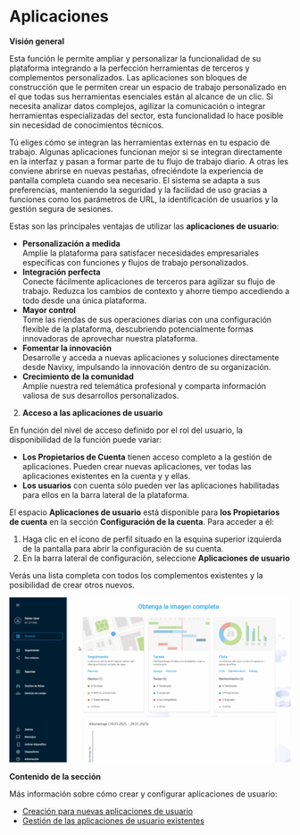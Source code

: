 # Aplicaciones

**Visión general**

Esta función le permite ampliar y personalizar la funcionalidad de su plataforma integrando a la perfección herramientas de terceros y complementos personalizados. Las aplicaciones son bloques de construcción que le permiten crear un espacio de trabajo personalizado en el que todas sus herramientas esenciales están al alcance de un clic. Si necesita analizar datos complejos, agilizar la comunicación o integrar herramientas especializadas del sector, esta funcionalidad lo hace posible sin necesidad de conocimientos técnicos.

Tú eliges cómo se integran las herramientas externas en tu espacio de trabajo. Algunas aplicaciones funcionan mejor si se integran directamente en la interfaz y pasan a formar parte de tu flujo de trabajo diario. A otras les conviene abrirse en nuevas pestañas, ofreciéndote la experiencia de pantalla completa cuando sea necesario. El sistema se adapta a sus preferencias, manteniendo la seguridad y la facilidad de uso gracias a funciones como los parámetros de URL, la identificación de usuarios y la gestión segura de sesiones.

Estas son las principales ventajas de utilizar las **aplicaciones de usuario**:

* **Personalización a medida**\
  Amplíe la plataforma para satisfacer necesidades empresariales específicas con funciones y flujos de trabajo personalizados.
* **Integración perfecta**\
  Conecte fácilmente aplicaciones de terceros para agilizar su flujo de trabajo. Reduzca los cambios de contexto y ahorre tiempo accediendo a todo desde una única plataforma.
* **Mayor control**\
  Tome las riendas de sus operaciones diarias con una configuración flexible de la plataforma, descubriendo potencialmente formas innovadoras de aprovechar nuestra plataforma.
* **Fomentar la innovación**\
  Desarrolle y acceda a nuevas aplicaciones y soluciones directamente desde Navixy, impulsando la innovación dentro de su organización.
* **Crecimiento de la comunidad**\
  Amplíe nuestra red telemática profesional y comparta información valiosa de sus desarrollos personalizados.

2. **Acceso a las aplicaciones de usuario**

En función del nivel de acceso definido por el rol del usuario, la disponibilidad de la función puede variar:

* **Los Propietarios de Cuenta** tienen acceso completo a la gestión de aplicaciones. Pueden crear nuevas aplicaciones, ver todas las aplicaciones existentes en la cuenta y y ellas.
* **Los usuarios** con cuenta sólo pueden ver las aplicaciones habilitadas para ellos en la barra lateral de la plataforma.

El espacio **Aplicaciones de usuario** está disponible para **los Propietarios de cuenta** en la sección **Configuración de la cuenta**. Para acceder a él:

1. Haga clic en el icono de perfil situado en la esquina superior izquierda de la pantalla para abrir la configuración de su cuenta.
2. En la barra lateral de configuración, seleccione **Aplicaciones de usuario**

Verás una lista completa con todos los complementos existentes y la posibilidad de crear otros nuevos.

![User\_Apps\_Navigation\_ES.gif](attachments/User_Apps_Navigation_ES.gif)

**Contenido de la sección**

Más información sobre cómo crear y configurar aplicaciones de usuario:

* [Creación para nuevas aplicaciones de usuario](aplicaciones/creacin-para-nuevas-aplicaciones-de-usuario.md)
* [Gestión de las aplicaciones de usuario existentes](aplicaciones/gestin-de-las-aplicaciones-de-usuario-existentes.md)
